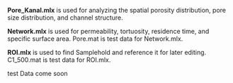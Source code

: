 **Pore_Kanal.mlx** is used for analyzing the spatial porosity distribution, pore size distribution, and channel structure.  

**Network.mlx** is used for permeability, tortuosity, residence time, and specific surface area. Pore.mat is test data for Network.mlx.

**ROI.mlx**  is used to find Samplehold and reference it for later editing. C1_500.mat is test data for ROI.mlx.

test Data come soon
